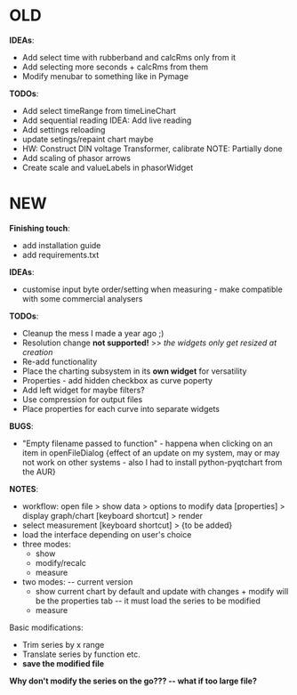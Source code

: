 # OLD

**IDEAs**:
 - Add select time with rubberband and calcRms only from it
 - Add selecting more seconds + calcRms from them
 - Modify menubar to something like in Pymage

**TODOs**:
 - Add select timeRange from timeLineChart
 - Add sequential reading IDEA: Add live reading
 - Add settings reloading
 - update setings/repaint chart maybe
 - HW: Construct DIN voltage Transformer, calibrate    NOTE: Partially done
 - Add scaling of phasor arrows
 - Create scale and valueLabels in phasorWidget

# NEW

**Finishing touch**:
 - add installation guide
 - add requirements.txt

**IDEAs**:
  - customise input byte order/setting when measuring - make compatible with some commercial analysers

**TODOs**:
 - Cleanup the mess I made a year ago ;)
 - Resolution change **not supported!** >> *the widgets only get resized at creation*
 - Re-add functionality
 - Place the charting subsystem in its **own widget** for versatility
 - Properties - add hidden checkbox as curve poperty
 - Add left widget for maybe filters?
 - Use compression for output files
 - Place properties for each curve into separate widgets

**BUGS**:
 - "Empty filename passed to function" - happena when clicking on an item in openFileDialog {effect of an update on my system, may or may not work on other systems - also I had to install python-pyqtchart from the AUR}

**NOTES**:
 - workflow: open file > show data > options to modify data [properties] > display graph/chart [keyboard shortcut] > render
 - select measurement [keyboard shortcut] > {to be added}
 - load the interface depending on user's choice
 - three modes:
    - show
    - modify/recalc
    - measure
 - two modes: -- current version
    - show current chart by default and update with changes + modify will be the properties tab -- it must load the series to be modified
    - measure

Basic modifications:
 - Trim series by x range
 - Translate series by function etc.
 - **save the modified file**

**Why don't modify the series on the go??? -- what if too large file?**

